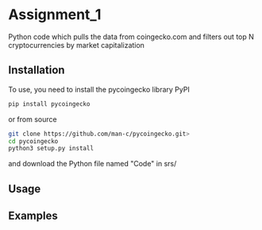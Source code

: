 # Assignment_1
Python code which pulls the data from coingecko.com and filters out top N cryptocurrencies by market capitalization
## Installation
To use, you need to install the pycoingecko library
PyPI

```bash
pip install pycoingecko
```

or from source

```bash
git clone https://github.com/man-c/pycoingecko.git>
cd pycoingecko
python3 setup.py install
```
and download the Python file named "Code" in srs/
## Usage

## Examples
